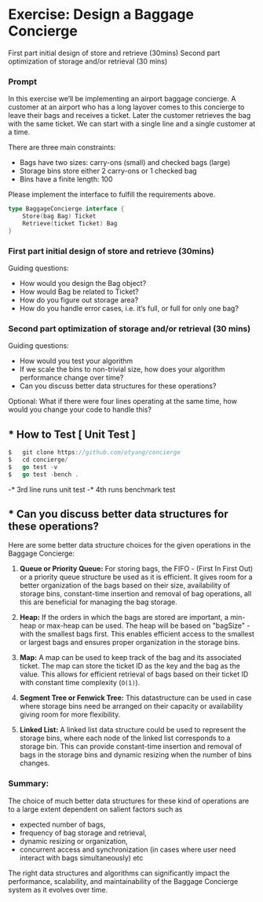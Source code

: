 #   Exercise: Design a Baggage Concierge

First part initial design of store and retrieve (30mins) Second part optimization of storage and/or retrieval (30 mins)

### Prompt
In this exercise we’ll be implementing an airport baggage concierge. A customer at an airport who has a long layover comes to this concierge to leave their bags and receives a ticket. Later the customer retrieves the bag with the same ticket. We can start with a single line and a single customer at a time.

There are three main constraints:
-   Bags have two sizes: carry-ons (small) and checked bags (large)
-   Storage bins store either 2 carry-ons or 1 checked bag
-   Bins have a finite length: 100

Please implement the interface to fulfill the requirements above.

```go
type BaggageConcierge interface {
    Store(bag Bag) Ticket
    Retrieve(ticket Ticket) Bag
}
```


### First part initial design of store and retrieve (30mins)
Guiding questions:
-   How would you design the Bag object?
-   How would Bag be related to Ticket?
-   How do you figure out storage area?
-   How do you handle error cases, i.e. it’s full, or full for only one bag?

###  Second part optimization of storage and/or retrieval (30 mins)
Guiding questions:
-   How would you test your algorithm
-   If we scale the bins to non-trivial size, how does your algorithm performance change over time?
-   Can you discuss better data structures for these operations?

Optional: What if there were four lines operating at the same time, how would you change your code to handle this?



## * How to Test [ Unit Test ] 

```go
$   git clone https://github.com/otyang/concierge
$   cd concierge/
$   go test -v
$   go test -bench .
```

-* 3rd line runs unit test
-* 4th runs benchmark test


## * Can you discuss better data structures for these operations?

Here are some better data structure choices for the given operations in the Baggage Concierge:

1. **Queue or Priority Queue:** For storing bags, the FIFO - (First In First Out) or a priority queue structure be used as it is efficient. It gives room for a better organization of the bags based on their size, availability of storage bins,  constant-time insertion and removal of bag operations, all this are beneficial for managing the bag storage.

2. **Heap:** If the orders in which the bags are stored are important, a min-heap or max-heap can be used. The heap will be based on "bagSize" - with the smallest bags first. This enables efficient access to the smallest or largest bags and ensures proper organization in the storage bins.

3. **Map:** A map can be used to keep track of the bag and its associated ticket. The map can store the ticket ID as the key and the bag as the value. This allows for efficient retrieval of bags based on their ticket ID with constant time complexity (`O(1)`).


4. **Segment Tree or Fenwick Tree:** This datastructure can be used in case where storage bins need be arranged on their capacity or availability giving room for more flexibility.


5. **Linked List:** A linked list data structure could be used to represent the storage bins, where each node of the linked list corresponds to a storage bin. This can provide constant-time insertion and removal of bags in the storage bins and dynamic resizing when the number of bins changes.

###   Summary:
The choice of much better data structures for these kind of operations are to a large extent dependent on salient factors such as 
-   expected number of bags,
-   frequency of bag storage and retrieval, 
-   dynamic resizing or organization,
-   concurrent access and synchronization (in cases where user need interact with bags simultaneously) etc

The right data structures and algorithms can significantly impact the performance, scalability, and maintainability of the Baggage Concierge system as it evolves over time.


